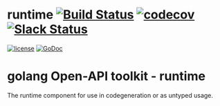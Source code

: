 # runtime [![Build Status](https://travis-ci.org/protodev-site/runtime.svg?branch=client-context)](https://travis-ci.org/protodev-site/runtime) [![codecov](https://codecov.io/gh/protodev-site/runtime/branch/master/graph/badge.svg)](https://codecov.io/gh/protodev-site/runtime) [![Slack Status](https://slackin.goswagger.io/badge.svg)](https://slackin.goswagger.io)

[![license](http://img.shields.io/badge/license-Apache%20v2-orange.svg)](https://raw.githubusercontent.com/protodev-site/runtime/master/LICENSE) [![GoDoc](https://godoc.org/github.com/protodev-site/runtime?status.svg)](http://godoc.org/github.com/protodev-site/runtime)

# golang Open-API toolkit - runtime

The runtime component for use in codegeneration or as untyped usage.
